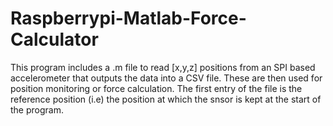 # Raspberrypi-Matlab-Force-Calculator
This program includes a .m file to read [x,y,z] positions from an SPI based accelerometer that outputs the data into a CSV file. These are then used for position monitoring or force calculation.
The first entry of the file is the reference position (i.e) the position at which the snsor is kept at the start of the program.
